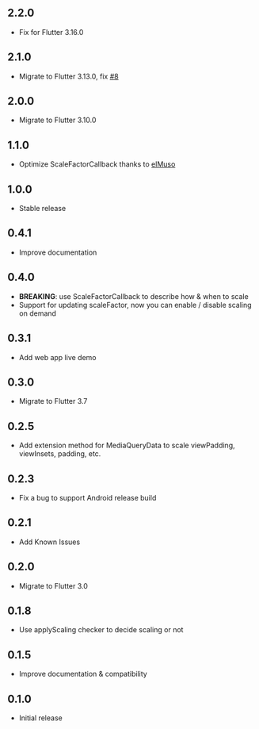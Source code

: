 ## 2.2.0

* Fix for Flutter 3.16.0

## 2.1.0

* Migrate to Flutter 3.13.0, fix [#8](https://github.com/LastMonopoly/scaled_app/issues/8)

## 2.0.0

* Migrate to Flutter 3.10.0

## 1.1.0

* Optimize ScaleFactorCallback thanks to [elMuso](https://github.com/LastMonopoly/scaled_app/pull/4)

## 1.0.0

* Stable release

## 0.4.1

* Improve documentation

## 0.4.0

* **BREAKING**: use ScaleFactorCallback to describe how & when to scale
* Support for updating scaleFactor, now you can enable / disable scaling on demand

## 0.3.1

* Add web app live demo

## 0.3.0

* Migrate to Flutter 3.7

## 0.2.5

* Add extension method for MediaQueryData to scale viewPadding, viewInsets, padding, etc.
  
## 0.2.3

* Fix a bug to support Android release build

## 0.2.1

* Add Known Issues

## 0.2.0

* Migrate to Flutter 3.0

## 0.1.8

* Use applyScaling checker to decide scaling or not

## 0.1.5

* Improve documentation & compatibility

## 0.1.0

* Initial release